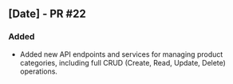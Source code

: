 ## [Date] - PR #22
### Added
- Added new API endpoints and services for managing product categories, including full CRUD (Create, Read, Update, Delete) operations.